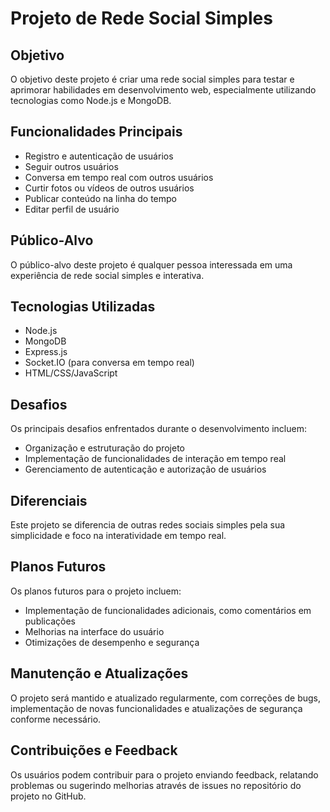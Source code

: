 <!DOCTYPE html>
<html lang="pt-BR">
<head>
  <meta charset="UTF-8">
  <meta name="viewport" content="width=device-width, initial-scale=1.0">
</head>
<body>
  <h1>Projeto de Rede Social Simples</h1>
  <h2>Objetivo</h2>
  <p>O objetivo deste projeto é criar uma rede social simples para testar e aprimorar habilidades em desenvolvimento web, especialmente utilizando tecnologias como Node.js e MongoDB.</p>
  <h2>Funcionalidades Principais</h2>
  <ul>
    <li>Registro e autenticação de usuários</li>
    <li>Seguir outros usuários</li>
    <li>Conversa em tempo real com outros usuários</li>
    <li>Curtir fotos ou vídeos de outros usuários</li>
    <li>Publicar conteúdo na linha do tempo</li>
    <li>Editar perfil de usuário</li>
  </ul>
  <h2>Público-Alvo</h2>
  <p>O público-alvo deste projeto é qualquer pessoa interessada em uma experiência de rede social simples e interativa.</p>
  <h2>Tecnologias Utilizadas</h2>
  <ul>
    <li>Node.js</li>
    <li>MongoDB</li>
    <li>Express.js</li>
    <li>Socket.IO (para conversa em tempo real)</li>
    <li>HTML/CSS/JavaScript</li>
  </ul>
  <h2>Desafios</h2>
  <p>Os principais desafios enfrentados durante o desenvolvimento incluem:</p>
  <ul>
    <li>Organização e estruturação do projeto</li>
    <li>Implementação de funcionalidades de interação em tempo real</li>
    <li>Gerenciamento de autenticação e autorização de usuários</li>
  </ul>
  <h2>Diferenciais</h2>
  <p>Este projeto se diferencia de outras redes sociais simples pela sua simplicidade e foco na interatividade em tempo real.</p>
  <h2>Planos Futuros</h2>
  <p>Os planos futuros para o projeto incluem:</p>
  <ul>
    <li>Implementação de funcionalidades adicionais, como comentários em publicações</li>
    <li>Melhorias na interface do usuário</li>
    <li>Otimizações de desempenho e segurança</li>
  </ul>
  <h2>Manutenção e Atualizações</h2>
  <p>O projeto será mantido e atualizado regularmente, com correções de bugs, implementação de novas funcionalidades e atualizações de segurança conforme necessário.</p>
  <h2>Contribuições e Feedback</h2>
  <p>Os usuários podem contribuir para o projeto enviando feedback, relatando problemas ou sugerindo melhorias através de issues no repositório do projeto no GitHub.</p>
</body>
</html>
